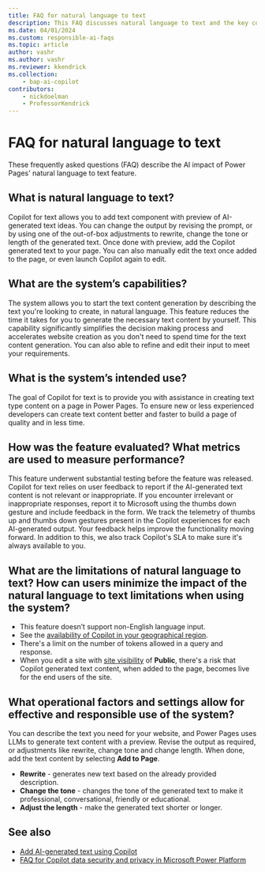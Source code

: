 ```yaml
---
title: FAQ for natural language to text
description: This FAQ discusses natural language to text and the key considerations for making use of this technology responsibly.
ms.date: 04/01/2024
ms.custom: responsible-ai-faqs
ms.topic: article
author: vashr
ms.author: vashr
ms.reviewer: kkendrick
ms.collection: 
    - bap-ai-copilot
contributors:
    - nickdoelman
    - ProfessorKendrick
---
```


# FAQ for natural language to text

These frequently asked questions (FAQ) describe the AI impact of Power Pages' natural language to text feature.

## What is natural language to text?

Copilot for text allows you to add text component with preview of AI-generated text ideas. You can change the output by revising the prompt, or by using one of the out-of-box adjustments to rewrite, change the tone or length of the generated text. Once done with preview, add the Copilot generated text to your page. You can also manually edit the text once added to the page, or even launch Copilot again to edit.

## What are the system’s capabilities?

The system allows you to start the text content generation by describing the text you're looking to create, in natural language. This feature reduces the time it takes for you to generate the necessary text content by yourself. This capability significantly simplifies the decision making process and accelerates website creation as you don't need to spend time for the text content generation. You can also able to refine and edit their input to meet your requirements.

## What is the system’s intended use?

The goal of Copilot for text is to provide you with assistance in creating text type content on a page in Power Pages. To ensure new or less experienced developers can create text content better and faster to build a page of quality and in less time.

## How was the feature evaluated? What metrics are used to measure performance?

This feature underwent substantial testing before the feature was released. Copilot for text relies on user feedback to report if the AI-generated text content is not relevant or inappropriate. If you encounter irrelevant or inappropriate responses, report it to Microsoft using the thumbs down gesture and include feedback in the form. We track the telemetry of thumbs up and thumbs down gestures present in the Copilot experiences for each AI-generated output. Your feedback helps improve the functionality moving forward. In addition to this, we also track Copilot's SLA to make sure it's always available to you.

## What are the limitations of natural language to text? How can users minimize the impact of the natural language to text limitations when using the system?

- This feature doesn’t support non-English language input.  
- See the [availability of Copilot in your geographical region](/power-platform/admin/geographical-availability-copilot).
- There's a limit on the number of tokens allowed in a query and response.  
- When you edit a site with [site visibility](security/site-visibility.md) of **Public**, there's a risk that Copilot generated text content, when added to the page, becomes live for the end users of the site.

## What operational factors and settings allow for effective and responsible use of the system?

You can describe the text you need for your website, and Power Pages uses LLMs to generate text content with a preview. Revise the output as required, or adjustments like rewrite, change tone and change length. When done, add the text content by selecting **Add to Page**. 

- **Rewrite** - generates new text based on the already provided description.
- **Change the tone** - changes the tone of the generated text to make it professional, conversational, friendly or educational.
- **Adjust the length** - make the generated text shorter or longer.

## See also

- [Add AI-generated text using Copilot](getting-started/add-text-copilot.md)
- [FAQ for Copilot data security and privacy in Microsoft Power Platform](/power-platform/faqs-copilot-data-security-privacy/)
